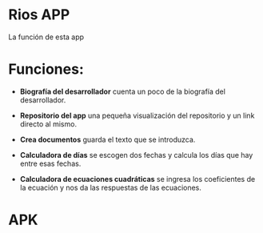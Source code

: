 # Rios APP

La función de esta app

# Funciones:

* **Biografía del desarrollador** cuenta un poco de la biografía del desarrollador.

* **Repositorio del app** una pequeña visualización del repositorio y un link directo al mismo.

* **Crea documentos** guarda el texto que se introduzca.

* **Calculadora de días** se escogen dos fechas y calcula los días que hay entre esas fechas.

* **Calculadora de ecuaciones cuadráticas** se ingresa los coeficientes de la ecuación y nos da las respuestas de las ecuaciones.

# APK


